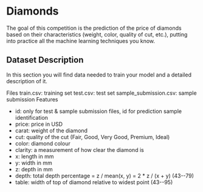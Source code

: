 # Diamonds

The goal of this competition is the prediction of the price of diamonds based on their characteristics (weight, color, quality of cut, etc.), putting into practice all the machine learning techniques you know.

## Dataset Description
In this section you will find data needed to train your model and a detailed description of it.

Files
train.csv: training set
test.csv: test set
sample_submission.csv: sample submission
Features
* id: only for test & sample submission files, id for prediction sample identification
* price: price in USD
* carat: weight of the diamond
* cut: quality of the cut (Fair, Good, Very Good, Premium, Ideal)
* color: diamond colour
* clarity: a measurement of how clear the diamond is
* x: length in mm
* y: width in mm
* z: depth in mm
* depth: total depth percentage = z / mean(x, y) = 2 * z / (x + y) (43--79)
* table: width of top of diamond relative to widest point (43--95)